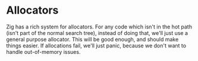 # Allocators

Zig has a rich system for allocators. For any code which isn't in the hot path (isn't part of the normal search tree), instead of doing that, we'll just use a general purpose allocator. This will be good enough, and should make things easier. If allocations fail, we'll just panic, because we don't want to handle out-of-memory issues.